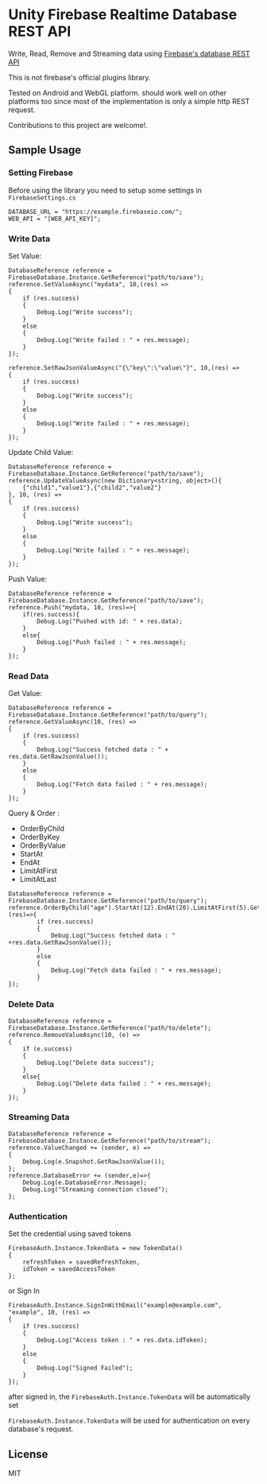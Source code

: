 # Unity Firebase Realtime Database REST API
Write, Read, Remove and Streaming data using [Firebase's database REST API](https://firebase.google.com/docs/reference/rest/database)

This is not firebase's official plugins library.

Tested on Android and WebGL platform. should work well on other platforms too since most of the implementation is only a simple http REST request.

Contributions to this project are welcome!.

## Sample Usage

### Setting Firebase

Before using the library you need to setup some settings in `FirebaseSettings.cs`
```
DATABASE_URL = "https://example.firebaseio.com/";
WEB_API = "[WEB_API_KEY]";
```

### Write Data
Set Value:
```
DatabaseReference reference = FirebaseDatabase.Instance.GetReference("path/to/save");
reference.SetValueAsync("mydata", 10,(res) => 
{
    if (res.success)
    {
        Debug.Log("Write success");
    }
    else
    {
        Debug.Log("Write failed : " + res.message);
    }
});

reference.SetRawJsonValueAsync("{\"key\":\"value\"}", 10,(res) => 
{
    if (res.success)
    {
        Debug.Log("Write success");
    }
    else
    {
        Debug.Log("Write failed : " + res.message);
    }
});
```
Update Child Value:
```
DatabaseReference reference = FirebaseDatabase.Instance.GetReference("path/to/save");
reference.UpdateValueAsync(new Dictionary<string, object>(){
    {"child1","value1"},{"child2","value2"}
}, 10, (res) =>
{
    if (res.success)
    {
        Debug.Log("Write success");
    }
    else
    {
        Debug.Log("Write failed : " + res.message);
    }
});
```
Push Value:
```
DatabaseReference reference = FirebaseDatabase.Instance.GetReference("path/to/save");
reference.Push("mydata, 10, (res)=>{
    if(res.success){
        Debug.Log("Pushed with id: " + res.data);
    }
    else{
        Debug.Log("Push failed : " + res.message);
    }
});
```

### Read Data
Get Value:
```
DatabaseReference reference = FirebaseDatabase.Instance.GetReference("path/to/query");
reference.GetValueAsync(10, (res) =>
{
    if (res.success)
    {
        Debug.Log("Success fetched data : " + res.data.GetRawJsonValue());
    }
    else
    {
        Debug.Log("Fetch data failed : " + res.message);
    }
});
```
Query & Order :

* OrderByChild
* OrderByKey
* OrderByValue
* StartAt
* EndAt
* LimitAtFirst
* LimitAtLast
```
DatabaseReference reference = FirebaseDatabase.Instance.GetReference("path/to/query");
reference.OrderByChild("age").StartAt(12).EndAt(20).LimitAtFirst(5).GetValueAsync(10,(res)=>{
        if (res.success)
        {
            Debug.Log("Success fetched data : " +res.data.GetRawJsonValue());
        }
        else
        {
            Debug.Log("Fetch data failed : " + res.message);
        }
});
```

### Delete Data
```
DatabaseReference reference = FirebaseDatabase.Instance.GetReference("path/to/delete");
reference.RemoveValueAsync(10, (e) =>
{
    if (e.success)
    {
        Debug.Log("Delete data success");
    }
    else{
        Debug.Log("Delete data failed : " + res.message);
    }
});
```

### Streaming Data
```
DatabaseReference reference = FirebaseDatabase.Instance.GetReference("path/to/stream");
reference.ValueChanged += (sender, e) =>
{
    Debug.Log(e.Snapshot.GetRawJsonValue());
};
reference.DatabaseError += (sender,e)=>{
    Debug.Log(e.DatabaseError.Message);
    Debug.Log("Streaming connection closed");
};
```

### Authentication
Set the credential using saved tokens

```
FirebaseAuth.Instance.TokenData = new TokenData()
{
    refreshToken = savedRefreshToken,
    idToken = savedAccessToken
};
```

or Sign In
```
FirebaseAuth.Instance.SignInWithEmail("example@example.com", "example", 10, (res) =>
{
    if (res.success)
    {
        Debug.Log("Access token : " + res.data.idToken);
    }
    else
    {
        Debug.Log("Signed Failed");
    }
});
```
after signed in, the `FirebaseAuth.Instance.TokenData` will be automatically set 


`FirebaseAuth.Instance.TokenData`  will be used for authentication on every database's request.

## License
MIT